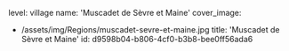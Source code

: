 level: village
name: 'Muscadet de Sèvre et Maine'
cover_image:
  - /assets/img/Regions/muscadet-sevre-et-maine.jpg
title: 'Muscadet de Sèvre et Maine'
id: d9598b04-b806-4cf0-b3b8-bee0ff56ada6
